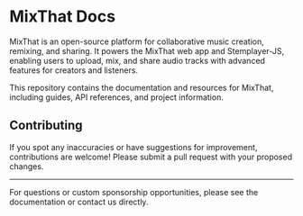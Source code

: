 # MixThat Docs

MixThat is an open-source platform for collaborative music creation, remixing, and sharing. It powers the MixThat web app and Stemplayer-JS, enabling users to upload, mix, and share audio tracks with advanced features for creators and listeners.

This repository contains the documentation and resources for MixThat, including guides, API references, and project information.

## Contributing

If you spot any inaccuracies or have suggestions for improvement, contributions are welcome! Please submit a pull request with your proposed changes.

---

For questions or custom sponsorship opportunities, please see the documentation or contact us directly.

